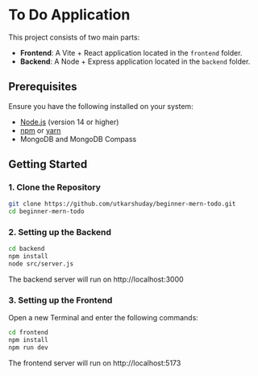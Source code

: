 # To Do Application

This project consists of two main parts:

- **Frontend**: A Vite + React application located in the `frontend` folder.
- **Backend**: A Node + Express application located in the `backend` folder.

## Prerequisites

Ensure you have the following installed on your system:

- [Node.js](https://nodejs.org/) (version 14 or higher)
- [npm](https://www.npmjs.com/) or [yarn](https://yarnpkg.com/)
- MongoDB and MongoDB Compass

## Getting Started

### 1. Clone the Repository

```bash
git clone https://github.com/utkarshuday/beginner-mern-todo.git
cd beginner-mern-todo
```

### 2. Setting up the Backend

```bash
cd backend
npm install
node src/server.js
```

The backend server will run on http://localhost:3000

### 3. Setting up the Frontend

Open a new Terminal and enter the following commands:

```bash
cd frontend
npm install
npm run dev
```

The frontend server will run on http://localhost:5173
